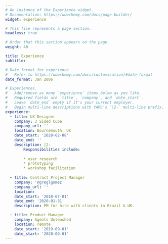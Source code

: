 ```yaml
---
# An instance of the Experience widget.
# Documentation: https://wowchemy.com/docs/page-builder/
widget: experience

# This file represents a page section.
headless: true

# Order that this section appears on the page.
weight: 40

title: Experience
subtitle:

# Date format for experience
#   Refer to https://wowchemy.com/docs/customization/#date-format
date_format: Jan 2006

# Experiences.
#   Add/remove as many `experience` items below as you like.
#   Required fields are `title`, `company`, and `date_start`.
#   Leave `date_end` empty if it's your current employer.
#   Begin multi-line descriptions with YAML's `|2-` multi-line prefix.
experience:
  - title: UX Designer
    company: 3 Sided Cube
    company_url: ''
    location: Bournemouth, UK
    date_start: '2020-02-08'
    date_end: ''
    description: |2-
        Responsibilities include:
        
        * user research
        * prototyping
        * workshop facilitation
        
  - title: Contract Project Manager
    company: '@greglgomez'
    company_url: ''
    location:
    date_start: '2018-07-01'
    date_end: '2020-01-31'
    description: PM for hire with clients in Brazil & UK.

  - title: Product Manager
    company: Agents Unleashed
    location: remote
    date_start: '2019-09-01'
    date_start: '2020-09-01'
---
```

